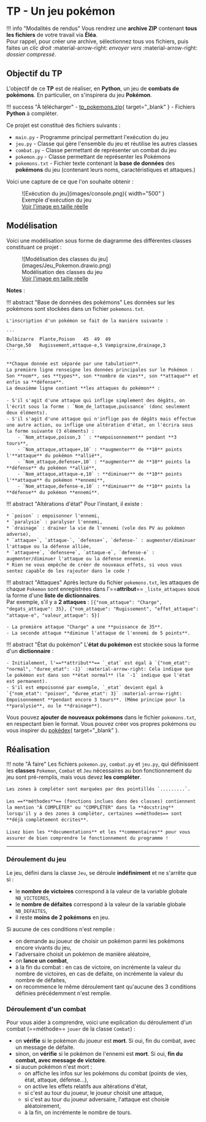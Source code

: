 # TP - Un jeu pokémon

!!! info "Modalités de rendus"
    Vous rendrez une **archive ZIP** contenant **tous les fichiers** de votre travail via **Éléa**.  
    Pour rappel, pour créer une archive, sélectionnez tous vos fichiers, puis faites un *clic droit* :material-arrow-right: *envoyer vers* :material-arrow-right: *dossier compressé*.

## Objectif du TP

L'objectif de ce **TP** est de réaliser, en **Python**, un jeu de **combats de pokémons**.
En particulier, on s'inspirera du jeu **Pokémon**.

!!! success "À télécharger"
    - [tp_pokemons.zip](exercices/tp_pokemons.zip){ target="_blank" } - Fichiers **Python** à compléter.

Ce projet est constitué des fichiers suivants :

* `main.py` - Programme principal permettant l'exécution du jeu
* `jeu.py` - Classe qui gère l'ensemble du jeu et réutilise les autres classes
* `combat.py` - Classe permettant de représenter un combat du jeu
* `pokemon.py` - Classe permettant de représenter les Pokémons
* `pokemons.txt` - Fichier texte contenant la **base de données** des **pokémons** du jeu (contenant leurs noms, caractéristiques et attaques.)

Voici une capture de ce que l'on souhaite obtenir :

<figure markdown>
  ![Exécution du jeu](images/console.png){ width="500" }
  <figcaption>Exemple d'exécution du jeu<br /><a href="../images/console.png" target="_blank">Voir l'image en taille réelle</a></figcaption>
</figure>

## Modélisation

Voici une modélisation sous forme de diagramme des différentes classes constituant ce projet :

<figure markdown>
  ![Modélisation des classes du jeu](images/Jeu_Pokemon.drawio.png)
  <figcaption>Modélisation des classes du jeu<br /><a href="../images/Jeu_Pokemon.drawio.png" target="_blank">Voir l'image en taille réelle</a></figcaption>
</figure>

**Notes** :

!!! abstract "Base de données des pokémons"
    Les données sur les pokémons sont stockées dans un fichier `pokemons.txt`.

    L'inscription d'un pokémon se fait de la manière suivante :

    ```
    Bulbizarre	Plante,Poison	45	49	49
    Charge,50	Rugissement,attaque-e,5	Vampigraine,drainage,3
    ```

    **Chaque donnée est séparée par une tabulation**.
    La première ligne renseigne les données principales sur le Pokémon : Son **nom**, ses **types**, son **nombre de vies**, son **attaque** et enfin sa **défense**.  
    La deuxième ligne contient **les attaques du pokémon** :

    - S'il s'agit d'une attaque qui inflige simplement des dégâts, on l'écrit sous la forme : `Nom_de_lattaque,puissance` (donc seulement deux éléments).
    - S'il s'agit d'une attaque qui n'inflige pas de dégâts mais effectue une autre action, ou inflige une altération d'état, on l'écrira sous la forme suivante (3 éléments) :
        - `Nom_attaque,poison,3 ` : **empoisonnement** pendant **3 tours**,
        - `Nom_attaque,attaque+,10` : **augmenter** de **10** points l'**attaque** du pokémon **allié**,
        - `Nom_attaque,defense+,10` : **augmenter** de **10** points la **défense** du pokémon **allié**,
        - `Nom_attaque,attaque-e,10` : **diminuer** de **10** points l'**attaque** du pokémon **ennemi**,
        - `Nom_attaque,defense-e,10` : **diminuer** de **10** points la **défense** du pokémon **ennemi**.

!!! abstract "Altérations d'état"
    Pour l'instant, il existe :

    * `poison` : empoisonner l'ennemi,
    * `paralysie` : paralyser l'ennemi,
    * `drainage` : drainer la vie de l'ennemi (vole des PV au pokémon adverse),
    * `attaque+`, `attaque-`, `defense+`, `defense-` : augmenter/diminuer l'attaque ou la défense alliée,
    * `attaque+e`, `defense+e`, `attaque-e`, `defense-e` : augmenter/diminuer l'attaque ou la défense ennemie.
    * Rien ne vous empêche de créer de nouveaux effets, si vous vous sentez capable de les rajouter dans le code !

!!! abstract "Attaques"
    Après lecture du fichier `pokemons.txt`, les attaques de chaque `Pokemon` sont enregistrées dans l'==**attribut**== `_liste_attaques` sous la forme d'une **liste de dictionnaires**.  
    Par exemple, s'il y a **2 attaques** : `[{"nom_attaque": "Charge", "degats_attaque": 35}, {"nom_attaque": "Rugissement", "effet_attaque": "attaque-e", "valeur_attaque": 5}]`

    - La première attaque "Charge" a une **puissance de 35**.
    - La seconde attaque **diminue l'attaque de l'ennemi de 5 points**.

!!! abstract "État du pokémon"
    L'**état du pokémon** est stockée sous la forme d'un **dictionnaire** :

    - Initialement, l'==**attribut**== `_etat` est égal à `{"nom_etat": "normal", "duree_etat": -1}` :material-arrow-right: Cela indique que le pokémon est dans son **état normal** (le `-1` indique que l'état est permanent).
    - S'il est empoisonné par exemple, `_etat` devient égal à `{"nom_etat": "poison", "duree_etat": 3}` :material-arrow-right: Empoisonnement **pendant encore 3 tours**. (Même principe pour la **paralysie**, ou le **drainage**).

Vous pouvez **ajouter de nouveaux pokémons** dans le fichier `pokemons.txt`, en respectant bien le format. Vous pouvez créer vos propres pokémons ou vous inspirer du [pokédex](https://www.pokebip.com/pokedex/pokedex_5G_liste_des_pokemon.html){ target="_blank" }.

## Réalisation

!!! note "À faire"
    Les fichiers `pokemon.py`, `combat.py` et `jeu.py`, qui définissent les **classes** `Pokemon`, `Combat` et `Jeu` nécessaires au bon fonctionnement du jeu sont pré-remplis, mais vous devez **les compléter**.

    Les zones à compléter sont marquées par des pointillés `.........`.

    Les ==**méthodes**== (fonctions inclues dans des classes) contiennent la mention "À COMPLÉTER" ou "COMPLÉTER" dans la **docstring** lorsqu'il y a des zones à compléter, certaines ==méthodes== sont **déjà complètement écrites**.

    Lisez bien les **documentations** et les **commentaires** pour vous assurer de bien comprendre le fonctionnement du programme !

---

### Déroulement du jeu

Le jeu, défini dans la classe `Jeu`, se déroule **indéfiniment** et ne s'arrête que si :

* le **nombre de victoires** correspond à la valeur de la variable globale `NB_VICTOIRES`,
* le **nombre de défaites** correspond à la valeur de la variable globale `NB_DEFAITES`,
* il reste **moins de 2 pokémons** en jeu.

Si aucune de ces conditions n'est remplie :

* on demande au joueur de choisir un pokémon parmi les pokémons encore vivants du jeu,
* l'adversaire choisit un pokémon de manière aléatoire,
* on **lance un combat**,
* à la fin du combat : en cas de victoire, on incrémente la valeur du nombre de victoires, en cas de défaite, on incrémente la valeur du nombre de défaites,
* on recommence le même déroulement tant qu'aucune des 3 conditions définies précédemment n'est remplie.

### Déroulement d'un combat

Pour vous aider à comprendre, voici une explication du déroulement d'un combat (==méthode== `jouer` de la classe `Combat`) :

* on **vérifie** si le pokémon du joueur est **mort**. Si oui, fin du combat, avec un message de défaite.
* sinon, on **vérifie** si le pokémon de l'ennemi est **mort**. Si oui, **fin du combat, avec message de victoire**.
* si aucun pokémon n'est mort :
  * on affiche les infos sur les pokémons du combat (points de vies, état, attaque, défense...),
  * on active les effets relatifs aux altérations d'état,
  * si c'est au tour du joueur, le joueur choisit une attaque,
  * si c'est au tour du joueur adversaire, l'attaque est choisie aléatoirement,
  * à la fin, on incrémente le nombre de tours.
